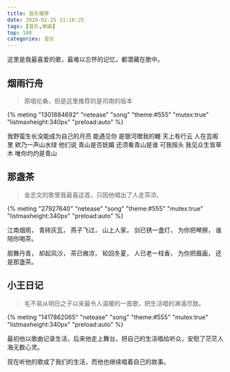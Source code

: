 ```yaml
---
title: 音乐推荐
date: 2020-02-25 11:16:25
tags: [音乐,单曲]
top: 100
categories: 音乐
---
```




这里是我最喜爱的歌，最难以忘怀的记忆，都潜藏在歌中。

<!--more-->

## 烟雨行舟

>原唱伦桑，但是这里推荐的是司南的版本

{% meting "1301884692" "netease" "song" "theme:#555" "mutex:true" "listmaxheight:340px" "preload:auto" %}

我野蛮生长没能成为自己的月亮
能遇见你
是银河赠我的糖
天上有行云 人在芸阁里
欸乃一声山水绿
他们说
青山是否妩媚 还须看青山是谁
可我摇头
我见众生皆草木 唯你灼灼是青山

## 那盏茶

>金志文的歌里我最喜这首，只因他唱出了人走茶凉。

{% meting "27927640" "netease" "song" "theme:#555" "mutex:true" "listmaxheight:340px" "preload:auto" %}

江南烟雨，
青砖灰瓦，
燕子飞过，
山上人家，
剑已锈一盏灯，
为你把琴擦，
谁陪你喝茶。

扇舞丹青，
却起风沙，
茶已微凉，
轮回冬夏，
人已老一柱香，
为你把眉画，
还是那盏茶。

## 小王日记

>毛不易从明日之子以来最令人温暖的一首歌，把生活唱的淋漓尽致。

{% meting "1417862065" "netease" "song" "theme:#555" "mutex:true" "listmaxheight:340px" "preload:auto" %}

最初他以歌曲记录生活，后来他走上舞台，把自己的生活唱给听众，安慰了茫茫人海无数心灵。

现在听他的歌成了我们的生活，而他也继续唱着自己的故事。

